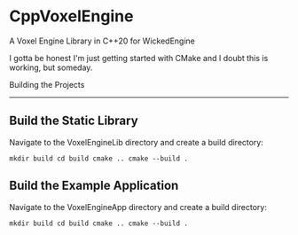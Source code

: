 # CppVoxelEngine
A Voxel Engine Library in C++20 for WickedEngine


I gotta be honest I'm just getting started with CMake and I doubt this is working, but someday.



Building the Projects

---

Build the Static Library
---
Navigate to the VoxelEngineLib directory and create a build directory:

<code>mkdir build
cd build
cmake ..
cmake --build .
</code>


Build the Example Application
---
Navigate to the VoxelEngineApp directory and create a build directory:

<code>mkdir build
cd build
cmake ..
cmake --build .
</code>
